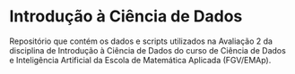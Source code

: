 # Introdução à Ciência de Dados
Repositório que contém os dados e scripts utilizados na Avaliação 2 da disciplina de Introdução à Ciência de Dados do curso de Ciência de Dados e Inteligência Artificial da Escola de Matemática Aplicada (FGV/EMAp).
